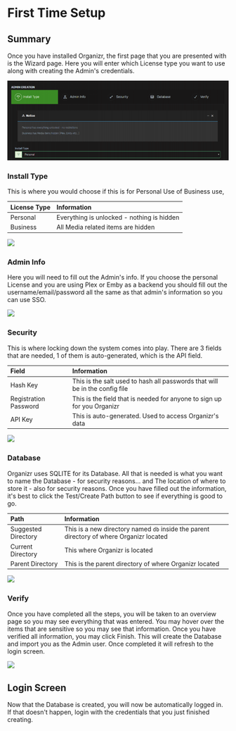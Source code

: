 # First Time Setup

## Summary <a id="bkmrk-page-title"></a>

Once you have installed Organizr, the first page that you are presented with is the Wizard page.  Here you will enter which License type you want to use along with creating the Admin's credentials.

![](.gitbook/assets/image%20%2853%29.png)

### **Install Type**

This is where you would choose if this is for Personal Use of Business use, 

| License Type | Information |
| :--- | :--- |
| Personal | Everything is unlocked - nothing is hidden |
| Business | All Media related items are hidden |

![](https://docs.organizr.app/uploads/images/gallery/2019-05/scaled-840-/wrQGRpCsJjsh7MjQ-image-1558564974102.png)

### **Admin Info**

Here you will need to fill out the Admin's info.  If you choose the personal License and you are using Plex or Emby as a backend you should fill out the username/email/password all the same as that admin's information so you can use SSO.

![](https://docs.organizr.app/uploads/images/gallery/2019-05/scaled-840-/xa0HyYVL78rYBrWu-image-1558565102424.png)

### **Security**

This is where locking down the system comes into play.  There are 3 fields that are needed, 1 of them is auto-generated, which is the API field.

| Field | Information |
| :--- | :--- |
| Hash Key | This is the salt used to hash all passwords that will be in the config file |
| Registration Password | This is the field that is needed for anyone to sign up for you Organizr |
| API Key | This is auto-generated.  Used to access Organizr's data |

![](https://docs.organizr.app/uploads/images/gallery/2019-05/scaled-840-/lJIPPlhgDIEFLU2Y-image-1558565309028.png)

### **Database**

Organizr uses SQLITE for its Database.  All that is needed is what you want to name the Database - for security reasons... and The location of where to store it - also for security reasons.  Once you have filled out the information, it's best to click the Test/Create Path button to see if everything is good to go.

| Path | Information |
| :--- | :--- |
| Suggested Directory | This is a new directory named `db` inside the parent directory of where Organizr located  |
| Current Directory | This where Organizr is located |
| Parent Directory |  This is the parent directory of where Organizr located  |

![](https://docs.organizr.app/uploads/images/gallery/2019-05/scaled-840-/9tshebpl98MDzKMb-image-1558565427411.png)

### **Verify**

Once you have completed all the steps, you will be taken to an overview page so you may see everything that was entered.  You may hover over the items that are sensitive so you may see that information.  Once you have verified all information, you may click Finish.  This will create the Database and import you as the Admin user.  Once completed it will refresh to the login screen.

![](https://docs.organizr.app/uploads/images/gallery/2019-05/scaled-840-/dz2cwQFAGjYDJcSa-image-1558565504428.png)

## **Login Screen**

Now that the Database is created, you will now be automatically logged in.  If that doesn't happen, login with the credentials that you just finished creating.

